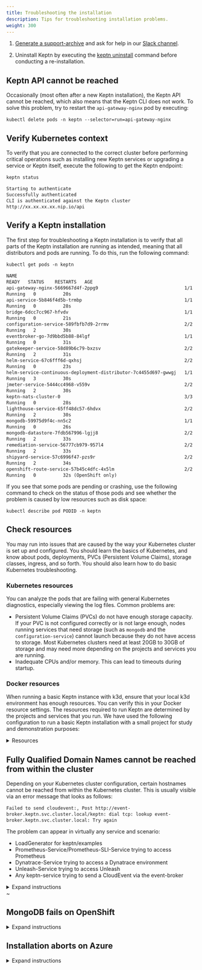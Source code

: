 ```yaml
---
title: Troubleshooting the installation
description: Tips for troubleshooting installation problems.
weight: 300
---
```


1. [Generate a support-archive](../../reference/cli/commands/keptn_generate_support-archive/) and ask for help in our [Slack channel](https://slack.keptn.sh).

1. Uninstall Keptn by executing the [keptn uninstall](../../reference/cli/commands/keptn_uninstall/) command before conducting a re-installation.

## Keptn API cannot be reached

Occasionally (most often after a new Keptn installation),
the Keptn API cannot be reached, which also means that the Keptn CLI does not work.
To solve this problem, try to restart the `api-gateway-nginx` pod by executing:

```
kubectl delete pods -n keptn --selector=run=api-gateway-nginx
```

## Verify Kubernetes context

To verify that you are connected to the correct cluster
before performing critical operations
such as installing new Keptn services or upgrading a service or Keptn itself,
execute the following to get the Keptn endpoint:

```
keptn status
```

```
Starting to authenticate
Successfully authenticated
CLI is authenticated against the Keptn cluster http://xx.xx.xx.xx.nip.io/api
```

## Verify a Keptn installation

The first step for troubleshooting a Keptn installation
is to verify that all parts of the Keptn installation are running as intended,
meaning that all distributors and pods are running.
To do this, run the following command:

```
kubectl get pods -n keptn
```

```
NAME                                                              READY   STATUS    RESTARTS   AGE
api-gateway-nginx-5669667d4f-2ppg9                                1/1     Running   0          20s
api-service-5b846f4d5b-trmbp                                      1/1     Running   0          28s
bridge-6dcc7cc967-hfvdv                                           1/1     Running   0          21s
configuration-service-589fbfb7d9-2rrmv                            2/2     Running   2          30s
eventbroker-go-7d9bbd5b88-84lgf                                   1/1     Running   0          31s
gatekeeper-service-58d89b6c79-bxzsv                               2/2     Running   2          31s
helm-service-67c6fff6d-qxhsj                                      2/2     Running   0          23s
helm-service-continuous-deployment-distributor-7c4455d697-gwwgj   1/1     Running   3          30s
jmeter-service-5444cc4968-v559v                                   2/2     Running   2          30s
keptn-nats-cluster-0                                              3/3     Running   0          28s
lighthouse-service-65ff48dc57-6hdvx                               2/2     Running   2          30s
mongodb-59975d9f4c-nn5c2                                          1/1     Running   0          26s
mongodb-datastore-7fdb567996-lgjj8                                2/2     Running   2          33s
remediation-service-56777cb979-957l4                              2/2     Running   2          33s
shipyard-service-57c6996f47-pzs9r                                 2/2     Running   2          34s
openshift-route-service-57b45c4dfc-4x5lm                          2/2     Running   0          32s (OpenShift only)
```

If you see that some pods are pending or crashing,
use the following command to check on the status of those pods
and see whether the problem is caused by low resources such as disk space:

```
kubectl describe pod PODID -n keptn
```

## Check resources

You may run into issues that are caused by the way your Kubernetes cluster is set up and configured.
You should learn the basics of Kubernetes, and know about pods, deployments,
PVCs (Persistent Volume Claims), storage classes, ingress, and so forth.
You should also learn how to do basic Kubernetes troubleshooting.

### Kubernetes resources

You can analyze the pods that are failing with general Kubernetes diagnostics,
especially viewing the log files.
Common problems are:

* Persistent Volume Claims (PVCs) do not have enough storage capacity.
  If your PVC is not configured correctly or is not large enough,
  nodes running services that need storage (such as `mongodb` and the `configuration-service`)
  cannot launch because they do not have access to storage.
  Most Kubernetes clusters need at least 20GB to 30GB of storage
  and may need more depending on the projects and services you are running.
* Inadequate CPUs and/or memory.
  This can lead to timeouts during startup.

### Docker resources

When running a basic Keptn instance with k3d,
ensure that your local k3d environment has enough resources.
You can verify this in your Docker resource settings.
The resources required to run Keptn are determined by the projects and services that you run.
We have used the following configuration to run a basic Keptn installation
with a small project for study and demonstration purposes:
<details><summary>Resources</summary>
![docker resources](./assets/docker-resources.png)
</details>

## Fully Qualified Domain Names cannot be reached from within the cluster

Depending on your Kubernetes cluster configuration,
certain hostnames cannot be reached from within the Kubernetes cluster.
This is usually visible via an error message that looks as follows:
```
Failed to send cloudevent:, Post http://event-broker.keptn.svc.cluster.local/keptn: dial tcp: lookup event-broker.keptn.svc.cluster.local: Try again
```

The problem can appear in virtually any service and scenario:

* LoadGenerator for keptn/examples
* Prometheus-Service/Prometheus-SLI-Service trying to access Prometheus
* Dynatrace-Service trying to access a Dynatrace environment
* Unleash-Service trying to access Unleash
* Any keptn-service trying to send a CloudEvent via the event-broker

<details><summary>Expand instructions</summary>
<p>


**Problem**: Trying to access certain hostnames does not work within the cluster.

The reason behind this is that some Kubernetes cluster configurations have issues
when it comes to resolving internal hostnames like `service.namespace.svc.cluster.local`,
but potentially reaching ANY hostname might fail, e.g., trying to fetch a URL via `wget keptn.sh`.

**Analysis**: To find out whether you are affected or not,
run an `alpine:3.11` container that tries to access the Kubernetes API or any external hostname, e.g.:

```
kubectl run -i --restart=Never --rm test-${RANDOM} --image=alpine:3.11 \
   -- sh -c "wget --no-check-certificate \
   https://kubernetes.default.svc.cluster.local/api/v1"
```

```
kubectl run -i --restart=Never --rm test-${RANDOM} --image=alpine:3.11 \
   -- sh -c "wget https://keptn.sh"
```

If in any of the above instances you get a "bad address", then you are most likely affected, e.g.:
```
wget: bad address 'kubernetes.default.svc.cluster.local'
```

If it prints a download bar, the content of the requested URL or an HTTP 400 error (or similar),
the connection works, e.g.:
```
Connecting to kubernetes.default.svc.cluster.local (10.0.80.1:443)
saving to 'v1'
v1                   100% |********************************| 10337  0:00:00 ETA
```

The problem behind this is usually a misconfiguration for the nameserver
or the local `/etc/resolv.conf` configuration (e.g., searchdomains).

More details can be found at
[GitHub Kubernetes Issue #64924](https://github.com/kubernetes/kubernetes/issues/64924).

**Solutions**:

1. Verify that your cluster's nameserver configuration is working as expected,
   especially the searchdomains. The easiest way to verify this is to look at the output of
   ```
   nslookup keptn.sh
   ```
   on your physical machine as well as within your Kubernetes cluster:
   ```
   kubectl run -i --restart=Never --rm test-${RANDOM} \
      --image=alpine:3.11 -- sh -c "nslookup keptn.sh"
   ```
   * If a nameserver returns `NXDOMAIN` or `Non-authoritative answer`, everything is fine.
   * If at any point a nameserver returns an `ERRFAIL`, `SERVFAIL` or similar,
     update the hosts `/etc/resolv.conf` file (together with your administrator) and try again.

1. Overwrite the DNS config `ndots` to `ndots:1`
  [in all deployment manifests](https://pracucci.com/kubernetes-dns-resolution-ndots-options-and-why-it-may-affect-application-performances.html).

</p></details>
~      

## MongoDB fails on OpenShift

<details><summary>Expand instructions</summary>
<p>

**Reason:**

The root cause of this issue is that the MongoDB (as deployed by the default Keptn installation)
tries to set `mongodb` as the owner for the files in `/var/lib/mongodb/data`.
However, this is not allowed for some Persistent Volumes Claims (PVCs) with the assigned rights.

**Solution:**

Execute the following command to change the image of the `mongodb` deployment to run `mongodb` as root:

```
kubectl set image deployment/mongodb \
   mongodb=keptn/mongodb-privileged:latest -n keptn
```
</p></details>

## Installation aborts on Azure
<details><summary>Expand instructions</summary>
<p>

**Investigation:**

The Keptn installation aborts with the following error:

```
Cannot obtain the cluster/pod IP CIDR
```

**Reason:**

The root cause of this issue is that `kubenet` is not used in your AKS cluster.
However, it is needed to retrieve the `podCidr` according to the official docs:
https://docs.microsoft.com/en-us/rest/api/aks/managedclusters/createorupdate#containerservicenetworkprofile

**Solution:**

Select the **Kubenet network plugin (basic)** when setting up your AKS cluster
rather than the *Azure network plugin (advanced)* and retry the installation.
You can find more information at https://docs.microsoft.com/en-us/azure/aks/configure-kubenet

</p></details>




